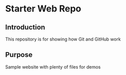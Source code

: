 

# Starter Web Repo

## Introduction


This repository is for showing how Git and GitHub work

## Purpose

Sample website with plenty of files for demos
